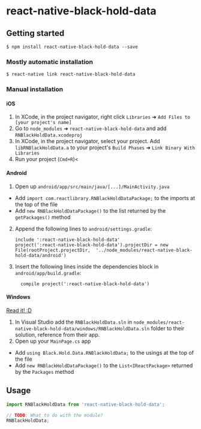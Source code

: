 
# react-native-black-hold-data

## Getting started

`$ npm install react-native-black-hold-data --save`

### Mostly automatic installation

`$ react-native link react-native-black-hold-data`

### Manual installation


#### iOS

1. In XCode, in the project navigator, right click `Libraries` ➜ `Add Files to [your project's name]`
2. Go to `node_modules` ➜ `react-native-black-hold-data` and add `RNBlackHoldData.xcodeproj`
3. In XCode, in the project navigator, select your project. Add `libRNBlackHoldData.a` to your project's `Build Phases` ➜ `Link Binary With Libraries`
4. Run your project (`Cmd+R`)<

#### Android

1. Open up `android/app/src/main/java/[...]/MainActivity.java`
  - Add `import com.reactlibrary.RNBlackHoldDataPackage;` to the imports at the top of the file
  - Add `new RNBlackHoldDataPackage()` to the list returned by the `getPackages()` method
2. Append the following lines to `android/settings.gradle`:
  	```
  	include ':react-native-black-hold-data'
  	project(':react-native-black-hold-data').projectDir = new File(rootProject.projectDir, 	'../node_modules/react-native-black-hold-data/android')
  	```
3. Insert the following lines inside the dependencies block in `android/app/build.gradle`:
  	```
      compile project(':react-native-black-hold-data')
  	```

#### Windows
[Read it! :D](https://github.com/ReactWindows/react-native)

1. In Visual Studio add the `RNBlackHoldData.sln` in `node_modules/react-native-black-hold-data/windows/RNBlackHoldData.sln` folder to their solution, reference from their app.
2. Open up your `MainPage.cs` app
  - Add `using Black.Hold.Data.RNBlackHoldData;` to the usings at the top of the file
  - Add `new RNBlackHoldDataPackage()` to the `List<IReactPackage>` returned by the `Packages` method


## Usage
```javascript
import RNBlackHoldData from 'react-native-black-hold-data';

// TODO: What to do with the module?
RNBlackHoldData;
```
  